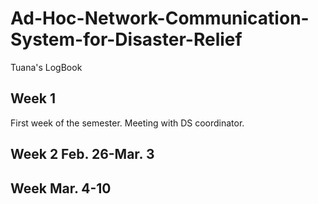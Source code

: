 # Ad-Hoc-Network-Communication-System-for-Disaster-Relief
Tuana's LogBook

## Week 1  

First week of the semester. Meeting with DS coordinator.

## Week 2 Feb. 26-Mar. 3

## Week Mar. 4-10
